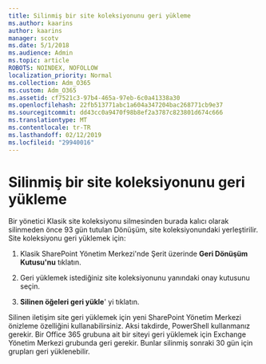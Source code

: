 ```yaml
---
title: Silinmiş bir site koleksiyonunu geri yükleme
ms.author: kaarins
author: kaarins
manager: scotv
ms.date: 5/1/2018
ms.audience: Admin
ms.topic: article
ROBOTS: NOINDEX, NOFOLLOW
localization_priority: Normal
ms.collection: Adm_O365
ms.custom: Adm_O365
ms.assetid: cf7521c3-97b4-465a-97eb-6c0a41338a30
ms.openlocfilehash: 22fb513771abc1a604a347204bac268771cb9e37
ms.sourcegitcommit: dd43cc0a9470f98b8ef2a3787c823801d674c666
ms.translationtype: MT
ms.contentlocale: tr-TR
ms.lasthandoff: 02/12/2019
ms.locfileid: "29940016"
---
```

# <a name="restore-a-deleted-site-collection"></a>Silinmiş bir site koleksiyonunu geri yükleme

Bir yönetici Klasik site koleksiyonu silmesinden burada kalıcı olarak silinmeden önce 93 gün tutulan Dönüşüm, site koleksiyonundaki yerleştirilir. Site koleksiyonu geri yüklemek için:
  
1. Klasik SharePoint Yönetim Merkezi'nde Şerit üzerinde **Geri Dönüşüm Kutusu'nu** tıklatın. 
    
2. Geri yüklemek istediğiniz site koleksiyonunu yanındaki onay kutusunu seçin.
    
3. **Silinen öğeleri geri yükle**' yi tıklatın.
    
Silinen iletişim site geri yüklemek için yeni SharePoint Yönetim Merkezi önizleme özelliğini kullanabilirsiniz. Aksi takdirde, PowerShell kullanmanız gerekir. Bir Office 365 grubuna ait bir siteyi geri yüklemek için Exchange Yönetim Merkezi grubunda geri gerekir. Bunlar silinmiş sonraki 30 gün için grupları geri yüklenebilir.
  

